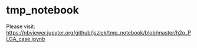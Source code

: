 # tmp_notebook
Please visit:
https://nbviewer.jupyter.org/github/jszlek/tmp_notebook/blob/master/h2o_PLGA_case.ipynb

